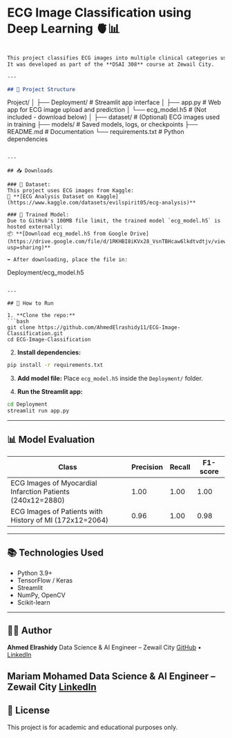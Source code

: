 # ECG Image Classification using Deep Learning 🫀📊

```markdown

This project classifies ECG images into multiple clinical categories using a Convolutional Neural Network (CNN).  
It was developed as part of the **DSAI 308** course at Zewail City.

---

## 📁 Project Structure

```

Project/
│
├── Deployment/              # Streamlit app interface
│   ├── app.py               # Web app for ECG image upload and prediction
│   └── ecg\_model.h5         # (Not included - download below)
│
├── dataset/                 # (Optional) ECG images used in training
├── models/                  # Saved models, logs, or checkpoints
├── README.md                # Documentation
└── requirements.txt         # Python dependencies

```

---

## 📥 Downloads

### 🔹 Dataset:
This project uses ECG images from Kaggle:  
📂 **[ECG Analysis Dataset on Kaggle](https://www.kaggle.com/datasets/evilspirit05/ecg-analysis)**

### 🔹 Trained Model:
Due to GitHub's 100MB file limit, the trained model `ecg_model.h5` is hosted externally:  
📦 **[Download ecg_model.h5 from Google Drive](https://drive.google.com/file/d/1RKHBI8iKVx28_VsnTBHcaw6lkdtvdtjv/view?usp=sharing)**

➡️ After downloading, place the file in:
```

Deployment/ecg\_model.h5

````

---

## 🚀 How to Run

1. **Clone the repo:**
```bash
git clone https://github.com/AhmedElrashidy11/ECG-Image-Classification.git
cd ECG-Image-Classification
````

2. **Install dependencies:**

```bash
pip install -r requirements.txt
```

3. **Add model file:**
   Place `ecg_model.h5` inside the `Deployment/` folder.

4. **Run the Streamlit app:**

```bash
cd Deployment
streamlit run app.py
```

---

## 📊 Model Evaluation

| Class                                                      | Precision | Recall | F1-score |
| ---------------------------------------------------------- | --------- | ------ | -------- |
| ECG Images of Myocardial Infarction Patients (240x12=2880) | 1.00      | 1.00   | 1.00     |
| ECG Images of Patients with History of MI (172x12=2064)    | 0.96      | 1.00   | 0.98     |

---

## 📚 Technologies Used

* Python 3.9+
* TensorFlow / Keras
* Streamlit
* NumPy, OpenCV
* Scikit-learn

---

## 👨‍💻 Author

**Ahmed Elrashidy**
Data Science & AI Engineer – Zewail City
[GitHub](https://github.com/AhmedElrashidy11) • [LinkedIn](https://www.linkedin.com/in/ahmedelrashidy)

**Mariam Mohamed**
Data Science & AI Engineer – Zewail City
[LinkedIn](https://www.linkedin.com/in/mariamgoda)
---

## 🧠 License

This project is for academic and educational purposes only.

````
